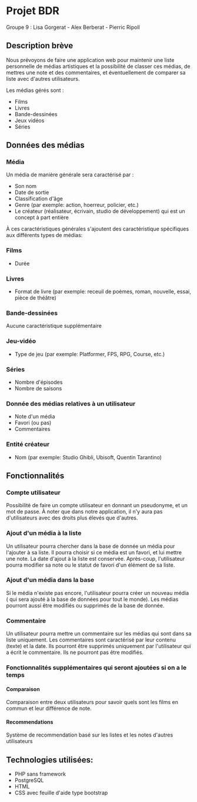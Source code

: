 # Projet BDR
Groupe 9 : Lisa Gorgerat - Alex Berberat - Pierric Ripoll

## Description brève
Nous prévoyons de faire une application web pour maintenir une liste personnelle de médias artistiques
et la possibilité de classer ces médias, de mettres une note et des commentaires, et éventuellement de
comparer sa liste avec d'autres utilisateurs.

Les médias gérés sont : 
- Films
- Livres
- Bande-dessinées
- Jeux vidéos
- Séries

## Données des médias
### Média
Un média de manière générale sera caractérisé par :

- Son nom
- Date de sortie
- Classification d'âge
- Genre (par exemple: action, hoerreur, policier, etc.)
- Le créateur (réalisateur, écrivain, studio de développement) qui est un concept à part entière

À ces caractéristiques générales s'ajoutent des caractéristique spécifiques aux différents types de médias: 

### Films
- Durée

### Livres
- Format de livre (par exemple: receuil de poèmes, roman, nouvelle, essai, pièce de théâtre)

### Bande-dessinées
Aucune caractéristique supplémentaire

### Jeu-vidéo
- Type de jeu (par exemple: Platformer, FPS, RPG, Course, etc.)

### Séries
- Nombre d'épisodes
- Nombre de saisons

### Donnée des médias relatives à un utilisateur
- Note d'un média
- Favori (ou pas)
- Commentaires

### Entité créateur
- Nom (par exemple: Studio Ghibli, Ubisoft, Quentin Tarantino)

## Fonctionnalités
### Compte utilisateur
Possibilité de faire un compte utilisateur en donnant un pseudonyme, et un mot de passe.
À noter que dans notre application, il n'y aura pas d'utilisateurs avec des droits plus élevés que d'autres.

### Ajout d'un média à la liste
Un utilisateur pourra chercher dans la base de donnée un média pour l'ajouter à sa liste.
Il pourra choisir si ce média est un favori, et lui mettre une note.
La date d'ajout à la liste est conservée.
Après-coup, l'utilisateur pourra modifier sa note ou le statut de favori d'un élément de sa liste.

### Ajout d'un média dans la base
Si le média n'existe pas encore, l'utilisateur pourra créer un nouveau média ( qui sera ajouté à la
base de données pour tout le monde).
Les médias pourront aussi être modifiés ou supprimés de la base de donnée.

### Commentaire
Un utilisateur pourra mettre un commentaire sur les médias qui sont dans sa liste uniquement.
Les commentaires sont caractérisé par leur contenu (texte) et la date. Ils pourront être
supprimés uniquement par l'utilisateur qui a écrit le commentaire. Ils ne pourront pas être
modifiés.

### Fonctionnalités supplémentaires qui seront ajoutées si on a le temps
#### Comparaison
Comparaison entre deux utilisateurs pour savoir quels sont les films en commun et leur
différence de note.

#### Recommendations
Système de recommendation basé sur les listes et les notes d'autres utilisateurs 

## Technologies utilisées: 
- PHP sans framework
- PostgreSQL
- HTML
- CSS avec feuille d'aide type bootstrap
